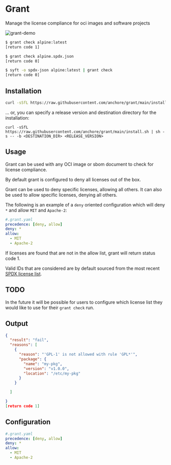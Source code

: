 # Grant

Manage the license compliance for oci images and software projects

![grant-demo](TODO)

```bash
$ grant check alpine:latest
[return code 1]
```

```bash
$ grant check alpine.spdx.json
[return code 0]
```

```bash
$ syft -o spdx-json alpine:latest | grant check
[return code 0]
```


## Installation
```bash
curl -sSfL https://raw.githubusercontent.com/anchore/grant/main/install.sh | sh -s -- -b /usr/local/bin
```


... or, you can specify a release version and destination directory for the installation:

```
curl -sSfL https://raw.githubusercontent.com/anchore/grant/main/install.sh | sh -s -- -b <DESTINATION_DIR> <RELEASE_VERSION>
```

## Usage

Grant can be used with any OCI image or sbom document to check for license compliance.

By default grant is configured to deny all licenses out of the box.


Grant can be used to deny specific licenses, allowing all others.
It can also be used to allow specific licenses, denying all others.

The following is an example of a `deny` oriented configuration which will deny `*` and allow `MIT` and `Apache-2`:

```yaml
#.grant.yaml
precedence: [deny, allow]
deny: *
allow:
  - MIT
  - Apache-2
```

If licenses are found that are not in the allow list, grant will return status code 1.

Valid IDs that are considered are by default sourced from the most recent 
[SPDX license list](https://spdx.org/licenses/).

## TODO
In the future it will be possible for users to configure which license list
they would like to use for their `grant check` run.

## Output
```json
{
  "result": "fail",
  "reasons": [
    {
      "reason": "'GPL-1' is not allowed with rule 'GPL*'",
      "package": {
        "name": "my-pkg",
        "version": "v1.0.0",
        "location": "/etc/my-pkg"
      }
    }

  ]

}
[return code 1]
```

## Configuration
```yaml
#.grant.yaml
precedence: [deny, allow]
deny: *
allow:
  - MIT
  - Apache-2
```